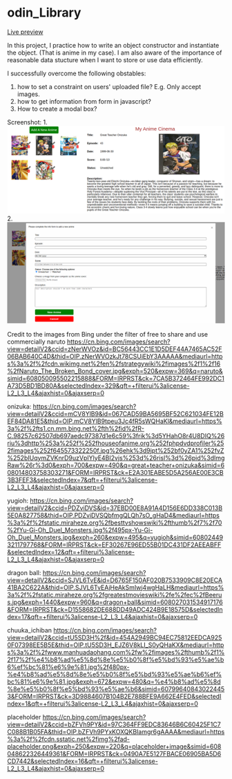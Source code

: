 # odin_Library

[Live preview](https://maxim55069633.github.io/8.odin_Library/)

In this project, I practice how to write an object constructor and instantiate the object. (That is anime in my case). I am also aware of the importance of reasonable data stucture when I want to store or use data efficiently.

I successfully overcome the following obstables:
1. how to set a constraint on users' uploaded file? E.g. Only accept images.
2. how to get information from form in javascript?
3. How to create a modal box?

Screenshot:
1. 
![Sample 1](./images/sample1.png)
2. 
![Sample 2](./images/sample2.png)

Credit to the images from Bing under the filter of free to share and use commercially
naruto
https://cn.bing.com/images/search?view=detailV2&ccid=zNerWVOz&id=BC56443CC1E1D5DEF44A7465AC52F06BAB640C4D&thid=OIP.zNerWVOzkJt78CSUiEbY3AAAAA&mediaurl=https%3a%2f%2fcdn.wikimg.net%2fen%2fstrategywiki%2fimages%2f1%2f16%2fNaruto_The_Broken_Bond_cover.jpg&exph=520&expw=369&q=naruto&simid=608050095502215888&FORM=IRPRST&ck=7CA5B372464FE992DC1A73D5BD1BD80A&selectedIndex=329&qft=+filterui%3alicense-L2_L3_L4&ajaxhist=0&ajaxserp=0

onizuka:
https://cn.bing.com/images/search?view=detailV2&ccid=mCV8YlB9&id=067CAD59BA5695BF52C621034FE12BEF84DA81E5&thid=OIP.mCV8YlB9tpeu3Jc4fR5sWQHaKl&mediaurl=https%3a%2f%2fts1.cn.mm.bing.net%2fth%2fid%2fR-C.98257c62507db697aedc97387d1e6c59%3frik%3d5YHahO8r4U8DIQ%26riu%3dhttp%253a%252f%252fhouseofanime.org%252fphpdvdprofiler%252fimages%252f645573322250f.jpg%26ehk%3d9jpt%252bf0yZA1%252fvZ%252bIUqymZVKnrD9uzVpIYlyE4BI2vjs%253d%26risl%3d%26pid%3dImgRaw%26r%3d0&exph=700&expw=490&q=great+teacher+onizuka&simid=608014803758303271&FORM=IRPRST&ck=E2A301EABE5D5A256AE00E3CB3B3FEF3&selectedIndex=7&qft=+filterui%3alicense-L2_L3_L4&ajaxhist=0&ajaxserp=0

yugioh:
https://cn.bing.com/images/search?view=detailV2&ccid=PDZviDVS&id=37EBD00E8A91A4D156E6DD338C013B5E0A827758&thid=OIP.PDZviDVSQbfmgQLQh7sO_gHaD4&mediaurl=https%3a%2f%2fstatic.miraheze.org%2fbesttvshowswiki%2fthumb%2f7%2f70%2fYu-Gi-Oh_Duel_Monsters.jpg%2f495px-Yu-Gi-Oh_Duel_Monsters.jpg&exph=260&expw=495&q=yugioh&simid=608024493211797768&FORM=IRPRST&ck=EF30267E96ED55B01DC431DF2AEEABFF&selectedIndex=12&qft=+filterui%3alicense-L2_L3_L4&ajaxhist=0&ajaxserp=0

dragon ball:
https://cn.bing.com/images/search?view=detailV2&ccid=SJVL6TvE&id=D6765F150AF020B7533909C8E20ECA41BA2C622A&thid=OIP.SJVL6TvEAjHeAkSmIwj4wgHaLH&mediaurl=https%3a%2f%2fstatic.miraheze.org%2fgreatestmovieswiki%2fe%2fec%2fBeerus.jpg&exph=1440&expw=960&q=dragon+ball&simid=608027031534917176&FORM=IRPRST&ck=D1558682DE688DD49ADC424B9E18575D&selectedIndex=17&qft=+filterui%3alicense-L2_L3_L4&ajaxhist=0&ajaxserp=0

chuuka_ichiban
https://cn.bing.com/images/search?view=detailV2&ccid=tU5SD3H%2f&id=454A2949BC94EC75812EEDCA9250F07398EE5B5E&thid=OIP.tU5SD3H_EJZ6V8kLI_S0yQHaKX&mediaurl=https%3a%2f%2fwww.manhuadaohang.com%2fw%2fimages%2fthumb%2f1%2f17%2f%e4%b8%ad%e5%8d%8e%e5%b0%8f%e5%bd%93%e5%ae%b6%ef%bc%81%e6%9e%81.jpg%2f480px-%e4%b8%ad%e5%8d%8e%e5%b0%8f%e5%bd%93%e5%ae%b6%ef%bc%81%e6%9e%81.jpg&exph=672&expw=480&q=%e4%b8%ad%e5%8d%8e%e5%b0%8f%e5%bd%93%e5%ae%b6&simid=607996408430224453&FORM=IRPRST&ck=3D9884607B104B2E788BFE9A662E4FED&selectedIndex=1&qft=+filterui%3alicense-L2_L3_L4&ajaxhist=0&ajaxserp=0

placeholder
https://cn.bing.com/images/search?view=detailV2&ccid=bZFVh9PY&id=97C364FF9EDC83646B6C60425F1C7C088B1B05FA&thid=OIP.bZFVh9PYxKOXQKBIamgr6gAAAA&mediaurl=https%3a%2f%2fcdn.sstatic.net%2fimg%2fad-placeholder.png&exph=250&expw=220&q=placeholder+image&simid=608048622326449361&FORM=IRPRST&ck=0490A7E5127FBACE06905BA5D6CD7442&selectedIndex=16&qft=+filterui%3alicense-L2_L3_L4&ajaxhist=0&ajaxserp=0
